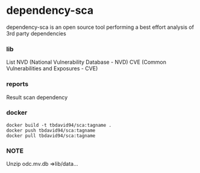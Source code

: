 # dependency-sca
dependency-sca is an open source tool performing a best effort analysis of 3rd party dependencies

### lib
List NVD (National Vulnerability Database - NVD) CVE (Common Vulnerabilities and Exposures - CVE)

### reports
Result scan dependency

### docker
```docker
docker build -t tbdavid94/sca:tagname .
docker push tbdavid94/sca:tagname
docker pull tbdavid94/sca:tagname
```

### NOTE
Unzip odc.mv.db =>lib/data...
